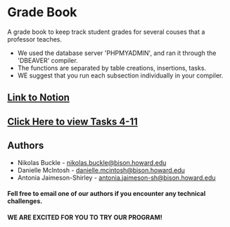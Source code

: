 # Grade Book
A grade book to keep track student grades for several couses that a professor teaches.

* We used the database server 'PHPMYADMIN', and ran it through the 'DBEAVER' compiler.
* The functions are separated by table creations, insertions, tasks.
* WE suggest that you run each subsection individually in your compiler.

## [Link to Notion](https://autumn-pike-23d.notion.site/Grade-Book-Database-b4edb98d912749dfb16e9270f3519934)
## [Click Here to view Tasks 4-11](https://autumn-pike-23d.notion.site/TASKS-4-11-4e7d19ee320e41079d2ad3d3ef0da26c)

## Authors
* Nikolas Buckle - nikolas.buckle@bison.howard.edu
* Danielle McIntosh - danielle.mcintosh@bison.howard.edu
* Antonia Jaimeson-Shirley - antonia.jaimeson-sh@bison.howard.edu

#### Fell free to email one of our authors if you encounter any technical challenges.
#### WE ARE EXCITED FOR YOU TO TRY OUR PROGRAM!
